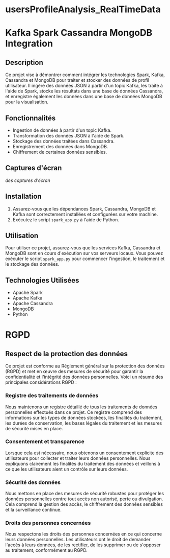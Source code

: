 # usersProfileAnalysis_RealTimeData
# Kafka Spark Cassandra MongoDB Integration

## Description

Ce projet vise à démontrer comment intégrer les technologies Spark, Kafka, Cassandra et MongoDB pour traiter et stocker des données de profil utilisateur. Il ingère des données JSON à partir d'un topic Kafka, les traite à l'aide de Spark, stocke les résultats dans une base de données Cassandra, et enregistre également les données dans une base de données MongoDB pour la visualisation.

## Fonctionnalités

- Ingestion de données à partir d'un topic Kafka.
- Transformation des données JSON à l'aide de Spark.
- Stockage des données traitées dans Cassandra.
- Enregistrement des données dans MongoDB.
- Chiffrement de certaines données sensibles.

## Captures d'écran

_des captures d'écran_

## Installation

1. Assurez-vous que les dépendances Spark, Cassandra, MongoDB et Kafka sont correctement installées et configurées sur votre machine.
2. Exécutez le script `spark_app.py` à l'aide de Python.

## Utilisation

Pour utiliser ce projet, assurez-vous que les services Kafka, Cassandra et MongoDB sont en cours d'exécution sur vos serveurs locaux. Vous pouvez exécuter le script `spark_app.py` pour commencer l'ingestion, le traitement et le stockage des données.

## Technologies Utilisées
- Apache Spark
- Apache Kafka
- Apache Cassandra
- MongoDB
- Python

#  RGPD

## Respect de la protection des données

Ce projet est conforme au Règlement général sur la protection des données (RGPD) et met en œuvre des mesures de sécurité pour garantir la confidentialité et l'intégrité des données personnelles. Voici un résumé des principales considérations RGPD :

### Registre des traitements de données

Nous maintenons un registre détaillé de tous les traitements de données personnelles effectués dans ce projet. Ce registre comprend des informations sur les types de données stockées, les finalités du traitement, les durées de conservation, les bases légales du traitement et les mesures de sécurité mises en place.

### Consentement et transparence

Lorsque cela est nécessaire, nous obtenons un consentement explicite des utilisateurs pour collecter et traiter leurs données personnelles. Nous expliquons clairement les finalités du traitement des données et veillons à ce que les utilisateurs aient un contrôle sur leurs données.

### Sécurité des données

Nous mettons en place des mesures de sécurité robustes pour protéger les données personnelles contre tout accès non autorisé, perte ou divulgation. Cela comprend la gestion des accès, le chiffrement des données sensibles et la surveillance continue.

### Droits des personnes concernées

Nous respectons les droits des personnes concernées en ce qui concerne leurs données personnelles. Les utilisateurs ont le droit de demander l'accès à leurs données, de les rectifier, de les supprimer ou de s'opposer au traitement, conformément au RGPD.
